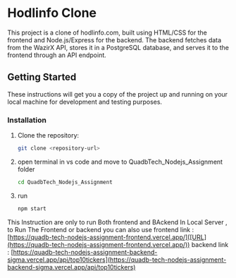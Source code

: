 # Hodlinfo Clone

This project is a clone of hodlinfo.com, built using HTML/CSS for the frontend and Node.js/Express for the backend. The backend fetches data from the WazirX API, stores it in a PostgreSQL database, and serves it to the frontend through an API endpoint.

## Getting Started

These instructions will get you a copy of the project up and running on your local machine for development and testing purposes.

### Installation

1. Clone the repository:
   ```bash
   git clone <repository-url>
2. open terminal in vs code and move to QuadbTech_Nodejs_Assignment folder
   ```bash
   cd QuadbTech_Nodejs_Assignment
3. run
   ```bash
   npm start

This Instruction are only to run Both frontend and BAckend In Local Server , to Run The Frontend or backend you can also use 
frontend link : [https://quadb-tech-nodejs-assignment-frontend.vercel.app/]([URL](https://quadb-tech-nodejs-assignment-frontend.vercel.app/))
backend link : [https://quadb-tech-nodejs-assignment-backend-sigma.vercel.app/api/top10tickers](https://quadb-tech-nodejs-assignment-backend-sigma.vercel.app/api/top10tickers)
